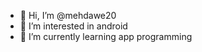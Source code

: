 - 👋 Hi, I’m @mehdawe20
- 👀 I’m interested in android
- 🌱 I’m currently learning app programming

<!---
mehdawe20/mehdawe20 is a ✨ special ✨ repository because its `README.md` (this file) appears on your GitHub profile.
You can click the Preview link to take a look at your changes.
--->
